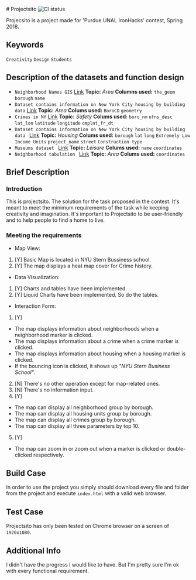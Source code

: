 ﻿﻿# Projectsito ![CI status](https://img.shields.io/badge/build-passing-brightgreen.svg)

Projecsito is a project made for 'Purdue UNAL IronHacks' contest, Spring 2018. 

## Keywords

`Creativity` `Design` `Students` 

## Description of the datasets and function design

* `Neighborhood Names GIS` [Link](https://data.cityofnewyork.us/api/views/xyye-rtrs/rows.json?accessType=DOWNLOAD) **Topic:** _Area_ **Columns used:** `the_geom` `borough` `name`
* `Dataset contains information on New York City housing by building data` [Link](https://services5.arcgis.com/GfwWNkhOj9bNBqoJ/arcgis/rest/services/nycd/FeatureServer/0/query?where=1=1&outFields=*&outSR=4326&f=geojson) **Topic:** _Area_ **Colums used:** `BoroCD` `geometry` 
* `Crimes in NY` [Link](https://data.cityofnewyork.us/resource/9s4h-37hy.json?cmplnt_fr_dt=2015-12-31T00:00:00.000) **Topic:** _Safety_ **Colums used:** `boro_nm` `ofns_desc` `lat_lon` `latitude` `longitude` `cmplnt_fr_dt`
* `Dataset contains information on New York City housing by building data
` [Link](https://data.cityofnewyork.us/api/views/hg8x-zxpr/rows.json?accessType=DOWNLOAD) **Topic:** _Housing_ **Colums used:** `borough` `lat` `long` `Extremely Low Income Units` `project_name`
 `street` `Construction type`
* `Museums dataset
` [Link](https://data.cityofnewyork.us/api/views/fn6f-htvy/rows.geojson) **Topic:** _Leisure_ **Colums used:** `name` `coordinates`
* `Neighborhood tabulation
` [Link](https://data.cityofnewyork.us/resource/q2z5-ai38.geojson) **Topic:** _Area_ **Colums used:** `coordinates`

## Brief Description
### Introduction
This is projectsito. The solution for the task proposed in the contest. It's meant to meet the minimum requirements of the task while keeping creativity and imagination. It's important to Projectsito to be user-friendly and to help people to find a home to live.
### Meeting the requirements

* Map View:
1. [Y] Basic Map is located in NYU Stern Bussiness school.
2. [Y] The map displays a heat map cover for Crime history.
* Data Visualization:
1. [Y] Charts and tables have been implemented.
2. [Y] Liquid Charts have been implemented. So do the tables.
* Interaction Form: 
1. [Y]
* The map displays information about neighborhoods when a neighborhood marker is clicked.
* The map displays information about a crime when a crime marker is clicked.
* The map displays information about housing when a housing marker is clicked.
* If the bouncing icon is clicked, it shows up _"NYU Stern Business School"_.
2. [N] There's no other operation except for map-related ones.
3. [N] There's no information input.
4. [Y]
* The map can display all neighborhood group by borough.
* The map can display all housing units group by borough.
* The map can display all crimes group by borough.
* The map can display all three parameters by top 10.
5. [Y]
* The map can zoom in or zoom out when a marker is clicked or double-clicked respectively. 

## Build Case
In order to use the project you simply should download every file and folder from the project and execute `index.html` with a valid web browser.

## Test Case 
Projectsito has only been tested on Chrome browser on a screen of `1920x1080`.

## Additional Info
I didn't have the progress I would like to have. But I'm pretty sure I'm ok with every functional requirement.